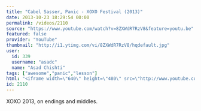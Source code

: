 ```yaml
---
title: "Cabel Sasser, Panic - XOXO Festival (2013)"
date: 2013-10-23 18:29:54 00:00
permalink: /videos/2110
source: "https://www.youtube.com/watch?v=8ZXWdR7RzV8&feature=youtu.be"
featured: false
provider: "YouTube"
thumbnail: "http://i1.ytimg.com/vi/8ZXWdR7RzV8/hqdefault.jpg"
user:
  id: 339
  username: "asadc"
  name: "Asad Chishti"
tags: ["awesome","panic","lesson"]
html: "<iframe width=\"640\" height=\"480\" src=\"http://www.youtube.com/embed/8ZXWdR7RzV8?wmode=transparent&feature=oembed\" frameborder=\"0\" allowfullscreen></iframe>"
id: 2110
---
```


XOXO 2013, on endings and middles.